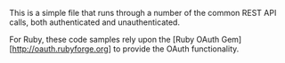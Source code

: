 This is a simple file that runs through a number of the common REST API calls, both authenticated and unauthenticated.

For Ruby, these code samples rely upon the [Ruby OAuth Gem][http://oauth.rubyforge.org] to provide the OAuth functionality.
